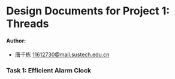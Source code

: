 # Design Documents for Project 1: Threads

#### Author:

- 唐千栋 [11612730@mail.sustech.edu.cn]()

### Task 1: Efficient Alarm Clock


